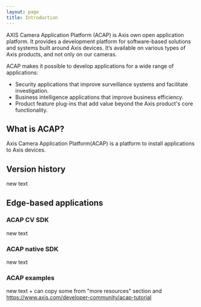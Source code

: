 ```yaml
---
layout: page
title: Introduction
---
```

AXIS Camera Application Platform (ACAP) is Axis own open application platform. It provides a development platform for software-based solutions and systems built around Axis devices. It’s available on various types of Axis products, and not only on our cameras.

ACAP makes it possible to develop applications for a wide range of applications:

- Security applications that improve surveillance systems and facilitate investigation.
- Business intelligence applications that improve business efficiency.
- Product feature plug-ins that add value beyond the Axis product's core functionality.

## What is ACAP?
Axis Camera Application Platform(ACAP) is a platform to install applications to
Axis devices.

## Version history
new text

## Edge-based applications

### ACAP CV SDK
new text

### ACAP native SDK
new text

### ACAP examples
new text + can copy some from "more resources" section and https://www.axis.com/developer-community/acap-tutorial
